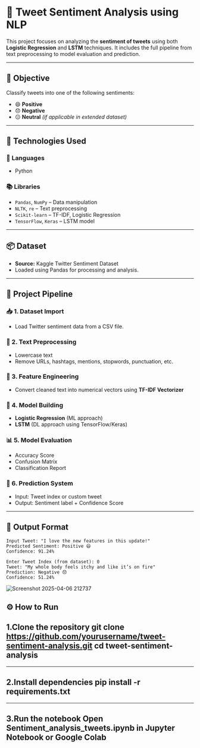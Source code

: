 # 💬 Tweet Sentiment Analysis using **NLP**

This project focuses on analyzing the **sentiment of tweets** using both **Logistic Regression** and **LSTM** techniques. It includes the full pipeline from text preprocessing to model evaluation and prediction.

---

## 🎯 Objective

Classify tweets into one of the following sentiments:

- 😄 **Positive**
- 😞 **Negative**
- 😐 **Neutral** *(if applicable in extended dataset)*

---

## 🧠 Technologies Used

### 📝 **Languages**
- Python

### 📚 **Libraries**
- `Pandas`, `NumPy` – Data manipulation  
- `NLTK`, `re` – Text preprocessing  
- `Scikit-learn` – TF-IDF, Logistic Regression  
- `TensorFlow`, `Keras` – LSTM model  

---

## 📦 Dataset

- **Source:** Kaggle Twitter Sentiment Dataset  
- Loaded using Pandas for processing and analysis.

---

## 🔄 Project Pipeline

### 📥 1. Dataset Import
- Load Twitter sentiment data from a CSV file.

### 🧹 2. Text Preprocessing
- Lowercase text  
- Remove URLs, hashtags, mentions, stopwords, punctuation, etc.

### 🧪 3. Feature Engineering
- Convert cleaned text into numerical vectors using **TF-IDF Vectorizer**

### 🧠 4. Model Building
- **Logistic Regression** (ML approach)  
- **LSTM** (DL approach using TensorFlow/Keras)

### 📊 5. Model Evaluation
- Accuracy Score  
- Confusion Matrix  
- Classification Report

### 🤖 6. Prediction System
- Input: Tweet index or custom tweet  
- Output: Sentiment label + Confidence Score

---

## 🧾 Output Format

```text
Input Tweet: "I love the new features in this update!"
Predicted Sentiment: Positive 😄
Confidence: 91.24%

Enter Tweet Index (from dataset): 0
Tweet: "My whole body feels itchy and like it’s on fire"
Prediction: Negative 😞
Confidence: 51.24%

```
![Screenshot 2025-04-06 212737](https://github.com/user-attachments/assets/c0b14513-b773-437d-8d28-42cba98a8552)

⚙️ How to Run
---
1.Clone the repository
git clone https://github.com/yourusername/tweet-sentiment-analysis.git
cd tweet-sentiment-analysis
---
---
2.Install dependencies
pip install -r requirements.txt
---
---
3.Run the notebook
Open Sentiment_analysis_tweets.ipynb in Jupyter Notebook or Google Colab
---

